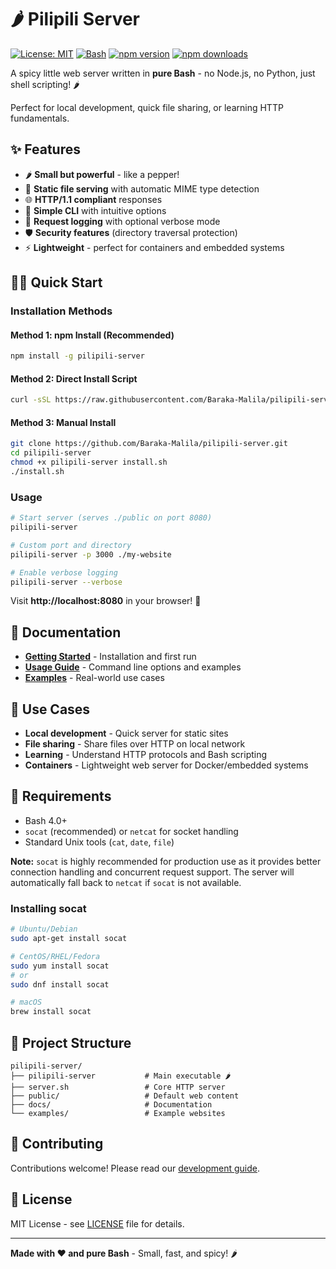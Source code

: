 # 🌶️ Pilipili Server

[![License: MIT](https://img.shields.io/badge/License-MIT-yellow.svg)](https://opensource.org/licenses/MIT)
[![Bash](https://img.shields.io/badge/Made%20with-Bash-1f425f.svg)](https://www.gnu.org/software/bash/)
[![npm version](https://badge.fury.io/js/pilipili-server.svg)](https://www.npmjs.com/package/pilipili-server)
[![npm downloads](https://img.shields.io/npm/dm/pilipili-server.svg)](https://www.npmjs.com/package/pilipili-server)

A spicy little web server written in **pure Bash** - no Node.js, no Python, just shell scripting! 🌶️

Perfect for local development, quick file sharing, or learning HTTP fundamentals.

## ✨ Features

- 🌶️ **Small but powerful** - like a pepper!
- 📁 **Static file serving** with automatic MIME type detection
- 🌐 **HTTP/1.1 compliant** responses
- 🔧 **Simple CLI** with intuitive options
- 📝 **Request logging** with optional verbose mode
- 🛡️ **Security features** (directory traversal protection)
- ⚡ **Lightweight** - perfect for containers and embedded systems

## 🏃‍♂️ Quick Start

### Installation Methods

#### Method 1: npm Install (Recommended)
```bash
npm install -g pilipili-server
```

#### Method 2: Direct Install Script
```bash
curl -sSL https://raw.githubusercontent.com/Baraka-Malila/pilipili-server/main/install.sh | bash
```

#### Method 3: Manual Install
```bash
git clone https://github.com/Baraka-Malila/pilipili-server.git
cd pilipili-server
chmod +x pilipili-server install.sh
./install.sh
```

### Usage
```bash
# Start server (serves ./public on port 8080)
pilipili-server

# Custom port and directory
pilipili-server -p 3000 ./my-website

# Enable verbose logging
pilipili-server --verbose
```

Visit **http://localhost:8080** in your browser! 🎉

## 📖 Documentation

- **[Getting Started](docs/getting-started.md)** - Installation and first run
- **[Usage Guide](docs/usage.md)** - Command line options and examples
- **[Examples](docs/examples.md)** - Real-world use cases

## 🎯 Use Cases

- **Local development** - Quick server for static sites
- **File sharing** - Share files over HTTP on local network  
- **Learning** - Understand HTTP protocols and Bash scripting
- **Containers** - Lightweight web server for Docker/embedded systems

## 🔧 Requirements

- Bash 4.0+
- `socat` (recommended) or `netcat` for socket handling
- Standard Unix tools (`cat`, `date`, `file`)

**Note:** `socat` is highly recommended for production use as it provides better connection handling and concurrent request support. The server will automatically fall back to `netcat` if `socat` is not available.

### Installing socat
```bash
# Ubuntu/Debian
sudo apt-get install socat

# CentOS/RHEL/Fedora
sudo yum install socat
# or
sudo dnf install socat

# macOS
brew install socat
```

## 📁 Project Structure

```
pilipili-server/
├── pilipili-server           # Main executable 🌶️
├── server.sh                 # Core HTTP server
├── public/                   # Default web content
├── docs/                     # Documentation
└── examples/                 # Example websites
```

## 🤝 Contributing

Contributions welcome! Please read our [development guide](docs/development.md).

## 📄 License

MIT License - see [LICENSE](LICENSE) file for details.

---

**Made with ❤️ and pure Bash** - Small, fast, and spicy! 🌶️
